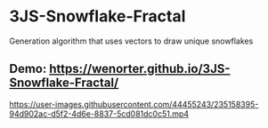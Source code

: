 # 3JS-Snowflake-Fractal
Generation algorithm that uses vectors to draw unique snowflakes

Demo: https://wenorter.github.io/3JS-Snowflake-Fractal/
---
https://user-images.githubusercontent.com/44455243/235158395-94d902ac-d5f2-4d6e-8837-5cd081dc0c51.mp4

